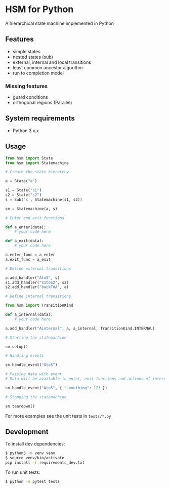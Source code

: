 # HSM for Python

A hierarchical state machine implemented in Python

## Features

- simple states
- nested states (sub)
- external, internal and local transitions
- least common ancestor algorithm
- run to completion model

### Missing features

- guard conditions
- orthogonal regions (Parallel)

## System requirements

- Python 3.x.x

## Usage

```py
from hsm import State
from hsm import Statemachine

# Create the state hierarchy

a = State("a")

s1 = State("s1")
s2 = State("s2")
s = Sub('s', Statemachine(s1, s2))

sm = Statemachine(a, s)

# Enter and exit functions

def a_enter(data):
    # your code here

def a_exit(data):
    # your code here

a.enter_func = a_enter
a.exit_func = a_exit

# Define external transitions

a.add_handler("AtoS", s)
s1.add_handler("S1toS2", s2)
s2.add_handler("backToA", a)

# Define internal transitions

from hsm import TransitionKind

def a_internal(data):
    # your code here

a.add_handler("Ainternal", a, a_internal, TransitionKind.INTERNAL)

# Starting the statemachine

sm.setup()

# Handling events

sm.handle_event("AtoS")

# Passing data with event
# Data will be available in enter, exit functions and actions of internal transitions

sm.handle_event("AtoS", { "something": 123 })

# Stopping the statemachine

sm.teardown()
```

For more examples see the unit tests in `tests/*.py`

## Development

To install dev dependencies:

```sh
$ python3 -m venv venv
$ source venv/bin/activate
pip install -r requirements_dev.txt
```

To run unit tests:

```sh
$ python -m pytest tests
```

